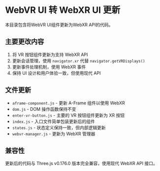 # WebVR UI 转 WebXR UI 更新

本目录包含将WebVR UI组件更新为WebXR API的代码。

## 主要更改内容

1. 将 VR 按钮组件更新为支持 WebXR API
2. 更新会话管理，使用 `navigator.xr` 代替 `navigator.getVRDisplays()`
3. 更新事件处理机制，使用 WebXR 事件
4. 保持 UI 设计和用户体验一致，但使用现代 API

## 文件更新

- `aframe-component.js` - 更新 A-Frame 组件以使用 WebXR
- `dom.js` - DOM 操作函数保持不变
- `enter-vr-button.js` - 主要的 VR 按钮组件更新为 XR 按钮
- `index.js` - 入口文件简单包装更新后的组件
- `states.js` - 状态定义保持一致，但内部逻辑更新
- `webvr-manager.js` - 更新为 WebXR 管理器

## 兼容性

更新后的代码与 Three.js v0.176.0 版本完全兼容，使用现代 WebXR API 接口。 